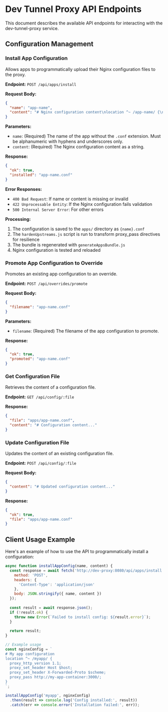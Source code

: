 # Dev Tunnel Proxy API Endpoints

This document describes the available API endpoints for interacting with the dev-tunnel-proxy service.

## Configuration Management

### Install App Configuration

Allows apps to programmatically upload their Nginx configuration files to the proxy.

**Endpoint:** `POST /api/apps/install`

**Request Body:**
```json
{
  "name": "app-name",
  "content": "# Nginx configuration content\nlocation ^~ /app-name/ {\n  proxy_pass http://app-container:3000/;\n}"
}
```

**Parameters:**
- `name`: (Required) The name of the app without the `.conf` extension. Must be alphanumeric with hyphens and underscores only.
- `content`: (Required) The Nginx configuration content as a string.

**Response:**
```json
{
  "ok": true,
  "installed": "app-name.conf"
}
```

**Error Responses:**
- `400 Bad Request`: If name or content is missing or invalid
- `422 Unprocessable Entity`: If the Nginx configuration fails validation
- `500 Internal Server Error`: For other errors

**Processing:**
1. The configuration is saved to the `apps/` directory as `{name}.conf`
2. The `hardenUpstreams.js` script is run to transform proxy_pass directives for resilience
3. The bundle is regenerated with `generateAppsBundle.js`
4. Nginx configuration is tested and reloaded

### Promote App Configuration to Override

Promotes an existing app configuration to an override.

**Endpoint:** `POST /api/overrides/promote`

**Request Body:**
```json
{
  "filename": "app-name.conf"
}
```

**Parameters:**
- `filename`: (Required) The filename of the app configuration to promote.

**Response:**
```json
{
  "ok": true,
  "promoted": "app-name.conf"
}
```

### Get Configuration File

Retrieves the content of a configuration file.

**Endpoint:** `GET /api/config/:file`

**Response:**
```json
{
  "file": "apps/app-name.conf",
  "content": "# Configuration content..."
}
```

### Update Configuration File

Updates the content of an existing configuration file.

**Endpoint:** `POST /api/config/:file`

**Request Body:**
```json
{
  "content": "# Updated configuration content..."
}
```

**Response:**
```json
{
  "ok": true,
  "file": "apps/app-name.conf"
}
```

## Client Usage Example

Here's an example of how to use the API to programmatically install a configuration:

```javascript
async function installAppConfig(name, content) {
  const response = await fetch('http://dev-proxy:8080/api/apps/install', {
    method: 'POST',
    headers: {
      'Content-Type': 'application/json'
    },
    body: JSON.stringify({ name, content })
  });
  
  const result = await response.json();
  if (!result.ok) {
    throw new Error(`Failed to install config: ${result.error}`);
  }
  
  return result;
}

// Example usage
const nginxConfig = `
# My app configuration
location ^~ /myapp/ {
  proxy_http_version 1.1;
  proxy_set_header Host $host;
  proxy_set_header X-Forwarded-Proto $scheme;
  proxy_pass http://my-app-container:3000/;
}
`;

installAppConfig('myapp', nginxConfig)
  .then(result => console.log('Config installed:', result))
  .catch(err => console.error('Installation failed:', err));
```
